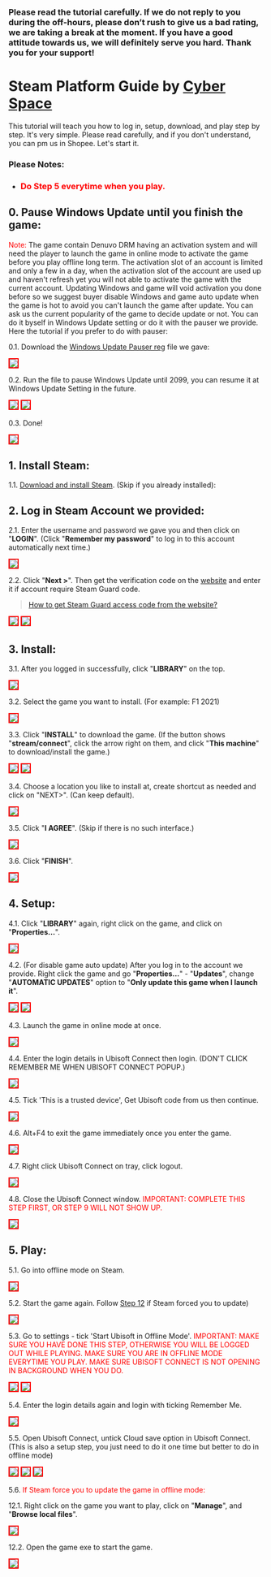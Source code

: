 ### Please read the tutorial carefully. If we do not reply to you during the off-hours, please don’t rush to give us a bad rating, we are taking a break at the moment. If you have a good attitude towards us, we will definitely serve you hard. Thank you for your support!

# Steam Platform Guide by [Cyber Space](https://shopee.com.my/cyberspace1902)
This tutorial will teach you how to log in, setup, download, and play step by step. It's very simple. Please read carefully, and if you don't understand, you can pm us in Shopee. Let's start it.

### Please Notes:
* ### <span style="color: red;">Do Step 5 everytime when you play.</span>

## 0. Pause Windows Update until you finish the game:

<span style="color: red;">Note:</span> The game contain Denuvo DRM having an activation system and will need the player to launch the game in online mode to activate the game before you play offline long term. The activation slot of an account is limited and only a few in a day, when the activation slot of the account are used up and haven't refresh yet you will not able to activate the game with the current account. Updating Windows and game will void activation you done before so we suggest buyer disable Windows and game auto update when the game is hot to avoid you can't launch the game after update. You can ask us the current popularity of the game to decide update or not. You can do it byself in Windows Update setting or do it with the pauser we provide. Here the tutorial if you prefer to do with pauser:

0.1. Download the [Windows Update Pauser reg](https://cutt.ly/JU56Pif) file we gave:

<img src="https://user-images.githubusercontent.com/91774682/226674300-84b87208-c457-4b0d-aa18-63060689f7f7.jpg" style="border: 2px solid red" />

0.2. Run the file to pause Windows Update until 2099, you can resume it at Windows Update Setting in the future.

<img src="https://user-images.githubusercontent.com/91774682/226674620-d7018f14-aa3d-4711-a096-32eb0d81c552.jpg" style="border: 2px solid red" />

<img src="https://user-images.githubusercontent.com/91774682/226674691-0059fc29-cd72-47ec-b25c-641e414ef5d5.jpg" style="border: 2px solid red" />

0.3. Done!

<img src="https://user-images.githubusercontent.com/91774682/226675292-65485aac-c46c-47a7-bd9f-1694748e5261.jpg" style="border: 2px solid red" />

## 1. Install Steam:

1.1. [Download and install Steam](https://store.steampowered.com/about/). (Skip if you already installed):

## 2. Log in Steam Account we provided:

2.1. Enter the username and password we gave you and then click on "**LOGIN**". (Click "**Remember my password**" to log in to this account automatically next time.)

<img src="https://user-images.githubusercontent.com/91774682/135746372-c50e3052-db32-48d0-9278-fa797d9d1034.jpg" style="border: 2px solid red" />

2.2. Click "**Next >**". Then get the verification code on the [website](https://cyberspace.cyou) and enter it if account require Steam Guard code.

> [How to get Steam Guard access code from the website?](https://cutt.ly/dEXhDw8)

<img src="https://user-images.githubusercontent.com/91774682/135746485-c171ef77-d583-4c72-87e8-6573b8cb23aa.jpg" style="border: 2px solid red" />

<img src="https://user-images.githubusercontent.com/91774682/135746487-421ed157-2192-49e0-9b64-7670737efbcf.jpg" style="border: 2px solid red" />

## 3. Install:
3.1. After you logged in successfully, click "**LIBRARY**" on the top.

 <img src="https://user-images.githubusercontent.com/91774682/135746879-888520a8-a73a-4293-b1bc-8e55963eb131.jpg" style="border: 2px solid red" />

3.2. Select the game you want to install. (For example: F1 2021)

 <img src="https://user-images.githubusercontent.com/91774682/135747116-4d8c908c-b079-423d-bf58-170000da31c0.jpg" style="border: 2px solid red" />

3.3. Click "**INSTALL**" to download the game. (If the button shows "**stream/connect**", click the arrow right on them, and click "**This machine**" to download/install the game.)

 <img src="https://user-images.githubusercontent.com/91774682/135747351-40eb7a3e-bf64-4a9f-94ca-e2dc14da586b.jpg" style="border: 2px solid red" />
 
 <img src="https://user-images.githubusercontent.com/91774682/135747353-b9d970e0-038f-4d8f-94a6-71c0cfd21eff.jpg" style="border: 2px solid red" />

3.4. Choose a location you like to install at, create shortcut as needed and click on "NEXT>". (Can keep default).

 <img src="https://user-images.githubusercontent.com/91774682/135748741-792bb820-51fc-407a-bcc8-6b8b7057b309.jpg" style="border: 2px solid red" />

3.5. Click "**I AGREE**". (Skip if there is no such interface.)

 <img src="https://user-images.githubusercontent.com/91774682/135748869-744f9f70-748c-46f3-b0a5-fb3673fe1295.jpg" style="border: 2px solid red" />

3.6. Click "**FINISH**".

 <img src="https://user-images.githubusercontent.com/91774682/135748907-cf4a5de7-8d74-40f3-a1f0-b2a453982bc1.jpg" style="border: 2px solid red" />

## 4. Setup:

4.1. Click "**LIBRARY**" again, right click on the game, and click on "**Properties...**".

 <img src="https://user-images.githubusercontent.com/91774682/135749352-1903f1f8-1542-427c-86f2-58459f36b33e.jpg" style="border: 2px solid red" />

4.2. (For disable game auto update) After you log in to the account we provide. Right click the game and go "**Properties...**" - "**Updates**", change "**AUTOMATIC UPDATES**" option to "**Only update this game when I launch it**".

<img src="https://user-images.githubusercontent.com/91774682/135749352-1903f1f8-1542-427c-86f2-58459f36b33e.jpg" style="border: 2px solid red" />

<img src="https://user-images.githubusercontent.com/91774682/135763729-f86058ea-be97-4048-a19d-890498f63951.jpg" style="border: 2px solid red" />

4.3. Launch the game in online mode at once.

<img src="https://github.com/user-attachments/assets/8912eb47-d8c9-4317-ae6e-8bccc0eb75d3" style="border: 2px solid red" />

4.4. Enter the login details in Ubisoft Connect then login. (DON'T CLICK REMEMBER ME WHEN UBISOFT CONNECT POPUP.)

<img src="https://github.com/user-attachments/assets/936f3a70-f25d-4e01-ad08-1d8fac7a3091" style="border: 2px solid red" />

4.5. Tick 'This is a trusted device', Get Ubisoft code from us then continue.

<img src="https://github.com/user-attachments/assets/e7f49035-8fa4-4b8e-b042-8193dfbcd6bd" style="border: 2px solid red" />

4.6. Alt+F4 to exit the game immediately once you enter the game.

<img src="https://github.com/user-attachments/assets/d5f0ba7c-42d7-49be-b716-3cf4b3803bc9" style="border: 2px solid red" />

4.7. Right click Ubisoft Connect on tray, click logout.

<img src="https://github.com/user-attachments/assets/8e186e08-8a28-4834-9fe2-fd1c1347b487" style="border: 2px solid red" />

4.8. Close the Ubisoft Connect window. <span style="color: red;">IMPORTANT: COMPLETE THIS STEP FIRST, OR STEP 9 WILL NOT SHOW UP.</span>

<img src="https://github.com/user-attachments/assets/edda2adf-c72e-4eb1-829c-375f51964832" style="border: 2px solid red" />

## 5. Play:

5.1. Go into offline mode on Steam.

<img src="https://github.com/user-attachments/assets/44165188-131d-433f-b34f-24514422e910" style="border: 2px solid red" />

5.2. Start the game again. Follow [Step 12](https://gd.csmail.store/dv_en/#6-if-steam-force-you-to-update-the-game-in-offline-mode) if Steam forced you to update)

<img src="https://github.com/user-attachments/assets/5e331fbe-c4d9-4ab2-a748-5189ae87e0e1" style="border: 2px solid red" />

5.3. Go to settings - tick 'Start Ubisoft in Offline Mode'. <span style="color: red;"> IMPORTANT: MAKE SURE YOU HAVE DONE THIS STEP, OTHERWISE YOU WILL BE LOGGED OUT WHILE PLAYING. MAKE SURE YOU ARE IN OFFLINE MODE EVERYTIME YOU PLAY. MAKE SURE UBISOFT CONNECT IS NOT OPENING IN BACKGROUND WHEN YOU DO.</span>

<img src="https://github.com/user-attachments/assets/64ae5f25-803c-43ff-9fe9-434c2df5b692" style="border: 2px solid red" />

<img src="https://github.com/user-attachments/assets/58ae70cc-aeef-4880-9eb4-218c598058dc" style="border: 2px solid red" />

5.4. Enter the login details again and login with ticking Remember Me.

<img src="https://github.com/user-attachments/assets/bfb99948-6882-491e-af62-b3c45e1c80e6" style="border: 2px solid red" />

5.5. Open Ubisoft Connect, untick Cloud save option in Ubisoft Connect. (This is also a setup step, you just need to do it one time but better to do in offline mode)

<img src="https://github.com/user-attachments/assets/c1c98921-d6f4-4d1c-b471-7c0802f22696" style="border: 2px solid red" />

<img src="https://github.com/user-attachments/assets/bd93aaf3-0176-4435-939b-cca598c1e5d2" style="border: 2px solid red" />

<img src="https://github.com/user-attachments/assets/a0134db1-da40-414a-984a-748c52e06b4d" style="border: 2px solid red" />

5.6. <span style="color: red;"> If Steam force you to update the game in offline mode:</span>

12.1. Right click on the game you want to play, click on "**Manage**", and "**Browse local files**".

<img src="https://user-images.githubusercontent.com/91774682/135764474-c0601405-a1ad-4f5d-9b73-b4911a9f2bdb.jpg" style="border: 2px solid red" />

12.2. Open the game exe to start the game.

<img src="https://user-images.githubusercontent.com/91774682/135764612-0cfb5bfb-d979-415f-a874-117ce5eb969e.jpg" style="border: 2px solid red" />

